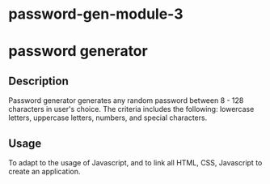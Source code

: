 # password-gen-module-3

# password generator

## Description

Password generator generates any random password between 8 - 128 characters in user's choice. The criteria includes the following: lowercase letters, uppercase letters, numbers, and special characters.

## Usage

To adapt to the usage of Javascript, and to link all HTML, CSS, Javascript to create an application.



